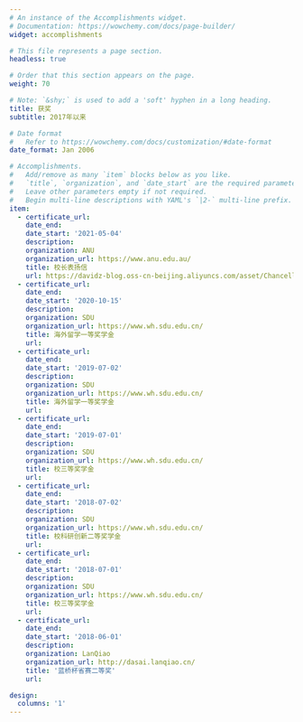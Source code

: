 ```yaml
---
# An instance of the Accomplishments widget.
# Documentation: https://wowchemy.com/docs/page-builder/
widget: accomplishments

# This file represents a page section.
headless: true

# Order that this section appears on the page.
weight: 70

# Note: `&shy;` is used to add a 'soft' hyphen in a long heading.
title: 获奖
subtitle: 2017年以来

# Date format
#   Refer to https://wowchemy.com/docs/customization/#date-format
date_format: Jan 2006

# Accomplishments.
#   Add/remove as many `item` blocks below as you like.
#   `title`, `organization`, and `date_start` are the required parameters.
#   Leave other parameters empty if not required.
#   Begin multi-line descriptions with YAML's `|2-` multi-line prefix.
item:
  - certificate_url:
    date_end:
    date_start: '2021-05-04'
    description:
    organization: ANU
    organization_url: https://www.anu.edu.au/
    title: 校长表扬信
    url: https://davidz-blog.oss-cn-beijing.aliyuncs.com/asset/Chancellor'sLetterofCommendation.pdf
  - certificate_url:
    date_end:
    date_start: '2020-10-15'
    description:
    organization: SDU
    organization_url: https://www.wh.sdu.edu.cn/
    title: 海外留学一等奖学金
    url:
  - certificate_url:
    date_end:
    date_start: '2019-07-02'
    description:
    organization: SDU
    organization_url: https://www.wh.sdu.edu.cn/
    title: 海外留学一等奖学金
    url:
  - certificate_url:
    date_end:
    date_start: '2019-07-01'
    description:
    organization: SDU
    organization_url: https://www.wh.sdu.edu.cn/
    title: 校三等奖学金
    url:
  - certificate_url:
    date_end:
    date_start: '2018-07-02'
    description:
    organization: SDU
    organization_url: https://www.wh.sdu.edu.cn/
    title: 校科研创新二等奖学金
    url:
  - certificate_url:
    date_end:
    date_start: '2018-07-01'
    description:
    organization: SDU
    organization_url: https://www.wh.sdu.edu.cn/
    title: 校三等奖学金
    url:
  - certificate_url:
    date_end:
    date_start: '2018-06-01'
    description:
    organization: LanQiao
    organization_url: http://dasai.lanqiao.cn/
    title: '蓝桥杯省赛二等奖'
    url:

design:
  columns: '1'
---
```

